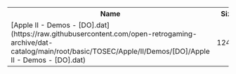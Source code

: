 <table>
<tr><th>Name</th><th>Size</th></tr>
<tr><td>[Apple II - Demos - [DO].dat](https://raw.githubusercontent.com/open-retrogaming-archive/dat-catalog/main/root/basic/TOSEC/Apple/II/Demos/[DO]/Apple II - Demos - [DO].dat)</td><td>12427</td></tr>
</table>
